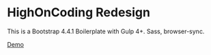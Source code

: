 
# HighOnCoding Redesign

This is a Bootstrap 4.4.1 Boilerplate with Gulp 4+. Sass, browser-sync.

[Demo](http://highoncodingtest.surge.sh/)


